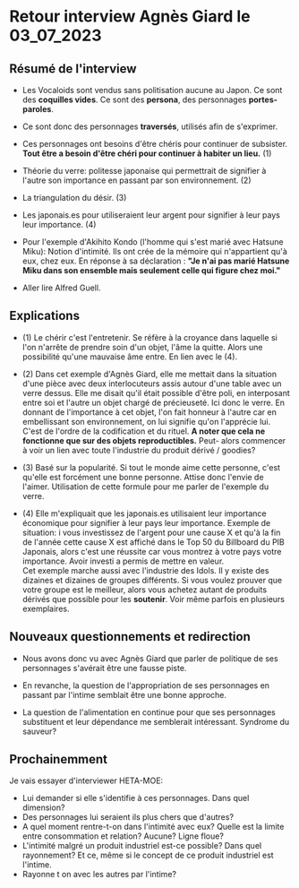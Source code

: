 # Retour interview Agnès Giard le 03_07_2023

## Résumé de l'interview

- Les Vocaloids sont vendus sans politisation aucune au Japon. Ce sont des **coquilles vides**. Ce sont des **persona**, des personnages **portes-paroles**.

- Ce sont donc des personnages **traversés**, utilisés afin de s'exprimer.

- Ces personnages ont besoins d'être chéris pour continuer de subsister. **Tout être a besoin d'être chéri pour continuer à habiter un lieu.** (1)

- Théorie du verre: politesse japonaise qui permettrait de signifier à l'autre son importance en passant par son environnement. (2)

- La triangulation du désir. (3)

- Les japonais.es pour utiliseraient leur argent pour signifier à leur pays leur importance. (4)

- Pour l'exemple d'Akihito Kondo (l'homme qui s'est marié avec Hatsune Miku): Notion d'intimité. Ils ont crée de la mémoire qui n'appartient qu'à eux, chez eux. En réponse à sa déclaration : **"Je n'ai pas marié Hatsune Miku dans son ensemble mais seulement celle qui figure chez moi."**

- Aller lire Alfred Guell.

## Explications

- (1) Le chérir c'est l'entretenir. Se réfère à la croyance dans laquelle si l'on n'arrête de prendre soin d'un objet, l'âme la quitte. Alors une possibilité qu'une mauvaise âme entre. En lien avec le (4).

- (2) Dans cet exemple d'Agnès Giard, elle me mettait dans la situation d'une pièce avec deux interlocuteurs assis autour d'une table avec un verre dessus. Elle me disait qu'il était possible d'être poli, en interposant entre soi et l'autre un objet chargé de précieuseté. Ici donc le verre. En donnant de l'importance à cet objet, l'on fait honneur à l'autre car en embellissant son environnement, on lui signifie qu'on l'apprécie lui. C'est de l'ordre de la codification et du rituel. **A noter que cela ne fonctionne que sur des objets reproductibles.** Peut- alors commencer à voir un lien avec toute l'industrie du produit dérivé / goodies?

- (3) Basé sur la popularité. Si tout le monde aime cette personne, c'est qu'elle est forcément une bonne personne. Attise donc l'envie de l'aimer. Utilisation de cette formule pour me parler de l'exemple du verre.

- (4) Elle m'expliquait que les japonais.es utilisaient leur importance économique pour signifier à leur pays leur importance. Exemple de situation: i vous investissez de l'argent pour une cause X et qu'à la fin de l'année cette cause X est affiché dans le Top 50 du Billboard du PIB Japonais, alors c'est une réussite car vous montrez à votre pays votre importance. Avoir investi a permis de mettre en valeur.  
Cet exemple marche aussi avec l'industrie des Idols. Il y existe des dizaines et dizaines de groupes différents. Si vous voulez prouver que votre groupe est le meilleur, alors vous achetez autant de produits dérivés que possible pour les **soutenir**. Voir même parfois en plusieurs exemplaires.

## Nouveaux questionnements et redirection

- Nous avons donc vu avec Agnès Giard que parler de politique de ses personnages s'avérait être une fausse piste.

- En revanche, la question de l'appropriation de ses personnages en passant par l'intime semblait être une bonne approche.

- La question de l'alimentation en continue pour que ses personnages substituent et leur dépendance me semblerait intéressant. Syndrome du sauveur?

## Prochainemment

Je vais essayer d'interviewer HETA-MOE:
- Lui demander si elle s'identifie à ces personnages. Dans quel dimension?
- Des personnages lui seraient ils plus chers que d'autres?
- A quel moment rentre-t-on dans l'intimité avec eux? Quelle est la limite entre consommation et relation? Aucune? Ligne floue?
- L'intimité malgré un produit industriel est-ce possible? Dans quel rayonnement?
Et ce, même si le concept de ce produit industriel est l'intime.
- Rayonne t on avec les autres par l'intime?